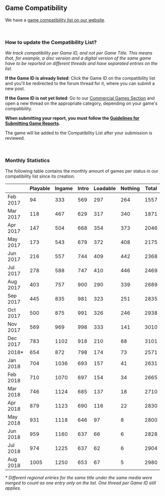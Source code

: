 ## Game Compatibility
We have a [game compatibility list on our website](https://rpcs3.net/compatibility).

<br>

### How to update the Compatibility List?
_We track compatibility per Game ID, and not per Game Title. This means that, for example, a disc version and a digital version of the same game have to be reported on different threads and have separated entries on the list._

**If the Game ID is already listed**: Click the Game ID on the compatibility list and you'll be redirected to the forum thread for it, where you can submit a new post. 

**If the Game ID is not yet listed**: Go to our [Commercial Games Section](https://forums.rpcs3.net/forum-4.html) and open a new thread on the appropriate category, depending on your game's compatibility.

**When submitting your report, you must follow the [Guidelines for Submitting Game Reports](https://forums.rpcs3.net/thread-196671.html).**

The game will be added to the Compatibility List after your submission is reviewed.

<br>

### Monthly Statistics
The following table contains the monthly amount of games per status in our compatibility list since its creation.

|          | Playable | Ingame | Intro | Loadable | Nothing | Total | 
| -------- | -------- | ------ | ----- | -------- | ------- | ----- |
| Feb 2017 | 94       | 333    | 569   | 297      | 264     | 1557  |
| Mar 2017 | 118      | 467    | 629   | 317      | 340     | 1871  |
| Apr 2017 | 147      | 504    | 668   | 354      | 373     | 2046  |
| May 2017 | 173      | 543    | 679   | 372      | 408     | 2175  |
| Jun 2017 | 216      | 557    | 744   | 409      | 442     | 2368  |
| Jul 2017 | 278      | 588    | 747   | 410      | 446     | 2469  |
| Aug 2017 | 403      | 757    | 900   | 290      | 339     | 2689  |
| Sep 2017 | 445      | 835    | 981   | 323      | 251     | 2835  |
| Oct 2017 | 500      | 875    | 991   | 326      | 246     | 2938  |
| Nov 2017 | 569      | 969    | 998   | 333      | 141     | 3010  |
| Dec 2017 | 783      | 1102   | 918   | 210      | 88      | 3101  |
| 2018*    | 654      | 872    | 798   | 174      | 73      | 2571  |
| Jan 2018 | 704      | 1036   | 693   | 157      | 41      | 2631  |
| Feb 2018 | 710      | 1070   | 697   | 154      | 34      | 2665  |
| Mar 2018 | 746      | 1124   | 685   | 137      | 18      | 2710  |
| Apr 2018 | 879      | 1123   | 690   | 116      | 22      | 2830  |
| May 2018 | 931      | 1118   | 646   | 97       | 8       | 2800  |
| Jun 2018 | 959      | 1160   | 637   | 66       | 6       | 2828  |
| Jul 2018 | 974      | 1225   | 637   | 62       | 6       | 2904  |
| Aug 2018 | 1005     | 1250   | 653   | 67       | 5       | 2980  |

_* Different regional entries for the same title under the same media were merged to count as one entry only on the list. One thread per Game ID still applies._
